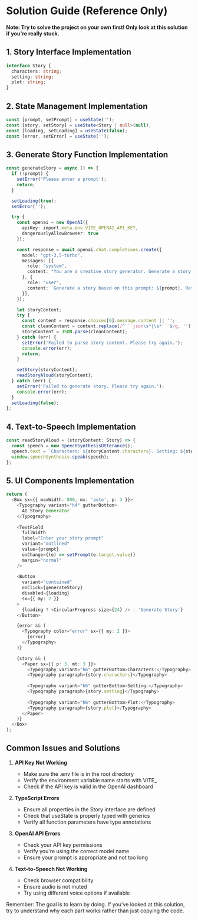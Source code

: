 # Solution Guide (Reference Only)

**Note: Try to solve the project on your own first! Only look at this solution if you're really stuck.**

## 1. Story Interface Implementation
```typescript
interface Story {
  characters: string;
  setting: string;
  plot: string;
}
```

## 2. State Management Implementation
```typescript
const [prompt, setPrompt] = useState('');
const [story, setStory] = useState<Story | null>(null);
const [loading, setLoading] = useState(false);
const [error, setError] = useState('');
```

## 3. Generate Story Function Implementation
```typescript
const generateStory = async () => {
  if (!prompt) {
    setError('Please enter a prompt');
    return;
  }

  setLoading(true);
  setError('');

  try {
    const openai = new OpenAI({
      apiKey: import.meta.env.VITE_OPENAI_API_KEY,
      dangerouslyAllowBrowser: true
    });

    const response = await openai.chat.completions.create({
      model: "gpt-3.5-turbo",
      messages: [{
        role: "system",
        content: "You are a creative story generator. Generate a story with distinct sections for characters, setting, and plot. Return only valid JSON without any markdown formatting."
      }, {
        role: "user",
        content: `Generate a story based on this prompt: ${prompt}. Return only the following JSON structure without any markdown: {"characters": "description of characters", "setting": "description of setting", "plot": "description of plot"}`
      }],
    });

    let storyContent;
    try {
      const content = response.choices[0].message.content || '';
      const cleanContent = content.replace(/^```json\s*|\s*```$/g, '').trim();
      storyContent = JSON.parse(cleanContent);
    } catch (err) {
      setError('Failed to parse story content. Please try again.');
      console.error(err);
      return;
    }

    setStory(storyContent);
    readStoryAloud(storyContent);
  } catch (err) {
    setError('Failed to generate story. Please try again.');
    console.error(err);
  }
  setLoading(false);
};
```

## 4. Text-to-Speech Implementation
```typescript
const readStoryAloud = (storyContent: Story) => {
  const speech = new SpeechSynthesisUtterance();
  speech.text = `Characters: ${storyContent.characters}. Setting: ${storyContent.setting}. Plot: ${storyContent.plot}`;
  window.speechSynthesis.speak(speech);
};
```

## 5. UI Components Implementation
```typescript
return (
  <Box sx={{ maxWidth: 800, mx: 'auto', p: 3 }}>
    <Typography variant="h4" gutterBottom>
      AI Story Generator
    </Typography>
    
    <TextField
      fullWidth
      label="Enter your story prompt"
      variant="outlined"
      value={prompt}
      onChange={(e) => setPrompt(e.target.value)}
      margin="normal"
    />
    
    <Button
      variant="contained"
      onClick={generateStory}
      disabled={loading}
      sx={{ my: 2 }}
    >
      {loading ? <CircularProgress size={24} /> : 'Generate Story'}
    </Button>

    {error && (
      <Typography color="error" sx={{ my: 2 }}>
        {error}
      </Typography>
    )}

    {story && (
      <Paper sx={{ p: 3, mt: 3 }}>
        <Typography variant="h6" gutterBottom>Characters:</Typography>
        <Typography paragraph>{story.characters}</Typography>
        
        <Typography variant="h6" gutterBottom>Setting:</Typography>
        <Typography paragraph>{story.setting}</Typography>
        
        <Typography variant="h6" gutterBottom>Plot:</Typography>
        <Typography paragraph>{story.plot}</Typography>
      </Paper>
    )}
  </Box>
);
```

## Common Issues and Solutions

1. **API Key Not Working**
   - Make sure the .env file is in the root directory
   - Verify the environment variable name starts with VITE_
   - Check if the API key is valid in the OpenAI dashboard

2. **TypeScript Errors**
   - Ensure all properties in the Story interface are defined
   - Check that useState is properly typed with generics
   - Verify all function parameters have type annotations

3. **OpenAI API Errors**
   - Check your API key permissions
   - Verify you're using the correct model name
   - Ensure your prompt is appropriate and not too long

4. **Text-to-Speech Not Working**
   - Check browser compatibility
   - Ensure audio is not muted
   - Try using different voice options if available

Remember: The goal is to learn by doing. If you've looked at this solution, try to understand why each part works rather than just copying the code. 